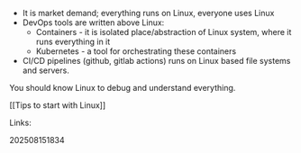 - It is market demand; everything runs on Linux, everyone uses Linux
- DevOps tools are written above Linux:
	- Containers - it is isolated place/abstraction of Linux system, where it runs everything in it
	- Kubernetes - a tool for orchestrating these containers
- CI/CD pipelines (github, gitlab actions) runs on Linux based file systems and servers.

You should know Linux to debug and understand everything.

[[Tips to start with Linux]]

Links:

202508151834

